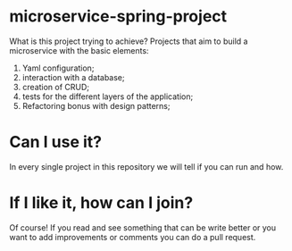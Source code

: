 # microservice-spring-project
What is this project trying to achieve?
Projects that aim to build a microservice with the basic elements:
1) Yaml configuration;
2) interaction with a database;
3) creation of CRUD;
4) tests for the different layers of the application;
5) Refactoring bonus with design patterns;


# Can I use it?
In every single project in this repository we will tell if you can run and how.

# If I like it, how can I join?
Of course! If you read and see something that can be write better or you want to add improvements or comments you can do a pull request.